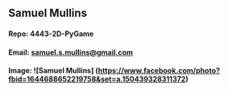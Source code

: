 ## Samuel Mullins
#### Repo: 4443-2D-PyGame
#### Email: samuel.s.mullins@gmail.com
#### Image: ![Samuel Mullins] (https://www.facebook.com/photo?fbid=1644688652219758&set=a.150439328311372)
